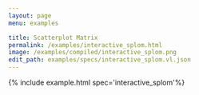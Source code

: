 ```yaml
---
layout: page
menu: examples

title: Scatterplot Matrix
permalink: /examples/interactive_splom.html
image: /examples/compiled/interactive_splom.png
edit_path: examples/specs/interactive_splom.vl.json
---
```




{% include example.html spec='interactive_splom'%}
